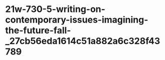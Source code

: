 # 21w-730-5-writing-on-contemporary-issues-imagining-the-future-fall-_27cb56eda1614c51a882a6c328f43789